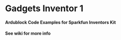 # Gadgets Inventor 1
####  Ardublock Code Examples for Sparkfun Inventors Kit
####  See wiki for more info
